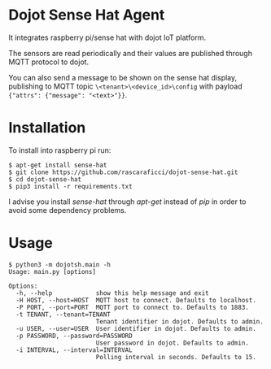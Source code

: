 # Dojot Sense Hat Agent
It integrates raspberry pi/sense hat with dojot IoT platform.

The sensors are read periodically and their values are published through MQTT protocol to dojot.

You can also send a message to be shown on the sense hat display, publishing to MQTT topic
```\<tenant>\<device_id>\config``` with payload ```{"attrs": {"message": "<text>"}}```.

# Installation
To install into raspberry pi run:

```
$ apt-get install sense-hat
$ git clone https://github.com/rascaraficci/dojot-sense-hat.git
$ cd dojot-sense-hat
$ pip3 install -r requirements.txt
```

I advise you install *sense-hat* through *apt-get* instead of *pip* in order to avoid some dependency problems.

# Usage
```
$ python3 -m dojotsh.main -h
Usage: main.py [options]

Options:
  -h, --help            show this help message and exit
  -H HOST, --host=HOST  MQTT host to connect. Defaults to localhost.
  -P PORT, --port=PORT  MQTT port to connect to. Defaults to 1883.
  -t TENANT, --tenant=TENANT
                        Tenant identifier in dojot. Defaults to admin.
  -u USER, --user=USER  User identifier in dojot. Defaults to admin.
  -p PASSWORD, --password=PASSWORD
                        User password in dojot. Defaults to admin.
  -i INTERVAL, --interval=INTERVAL
                        Polling interval in seconds. Defaults to 15.
```